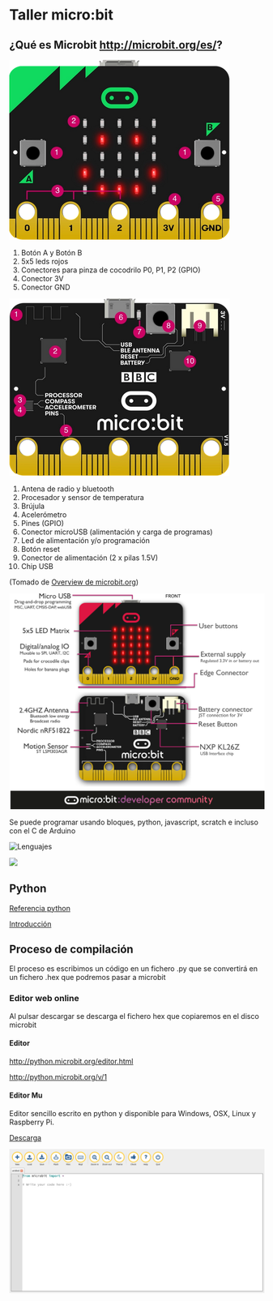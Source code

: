 # Taller micro:bit

## ¿Qué es Microbit http://microbit.org/es/?


![microbit front](./images/micro:bit_front.png)
1. Botón A y Botón B
1. 5x5 leds rojos
1. Conectores para pinza de cocodrilo P0, P1, P2 (GPIO)
1. Conector 3V
1. Conector GND

![microbit back](./images/micro:bit_back.png)
1. Antena de radio y bluetooth
1. Procesador y sensor de temperatura
1. Brújula
1. Acelerómetro
1. Pines (GPIO)
1. Conector microUSB (alimentación y carga de programas)
1. Led de alimentación y/o programación
1. Botón reset
1. Conector de alimentación (2 x pilas 1.5V)
1. Chip USB

(Tomado de [Overview de microbit.org](https://microbit.org/get-started/user-guide/overview/))


![Hardware](./images/microbit-overview-1-5.png)

Se puede programar usando bloques, python, javascript, scratch e incluso con el C de Arduino

![Lenguajes](https://store-images.s-microsoft.com/image/apps.243.14214668852112265.3f53d487-6d9a-46af-a80e-89d06f57d0cd.2655a133-548b-414d-a08b-0d0e91149b37?w=672&h=378&q=80&mode=letterbox&background=%23FFE4E4E4&format=jpg)

![](https://i.pinimg.com/originals/30/81/3d/30813d7fca805de2131926e1ef4a00da.png)

## Python

[Referencia python](http://microbit.org/es/guide/python/)

[Introducción](http://microbit-micropython.readthedocs.io/en/latest/tutorials/introduction.html)

## Proceso de compilación

El proceso es escribimos un código en un fichero .py que se convertirá en un fichero .hex que podremos pasar a microbit


### Editor web online
Al pulsar descargar se descarga el fichero hex que copiaremos en el disco microbit

#### Editor


http://python.microbit.org/editor.html

http://python.microbit.org/v/1


#### Editor Mu

Editor sencillo escrito en python y disponible para Windows, OSX, Linux y  Raspberry Pi.  

[Descarga](https://codewith.mu/)

![Mu editor](./images/MuEditor.png)
